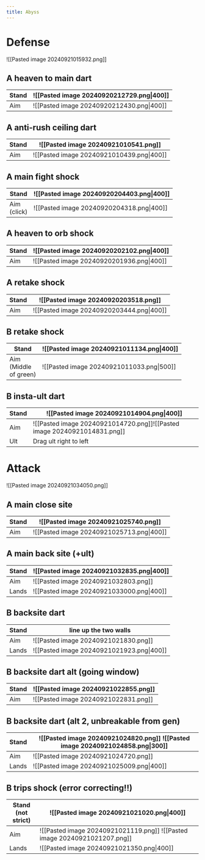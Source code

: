 ```yaml
---
title: Abyss
---
```

# Defense
![[Pasted image 20240921015932.png]]
## A heaven to main dart

| Stand | ![[Pasted image 20240920212729.png\|400]] |
| ----- | ----------------------------------------- |
| Aim   | ![[Pasted image 20240920212430.png\|400]] |
 
## A anti-rush ceiling dart

| Stand | ![[Pasted image 20240921010541.png]]      |
| ----- | ----------------------------------------- |
| Aim   | ![[Pasted image 20240921010439.png\|400]] |

## A main fight shock

| Stand          | ![[Pasted image 20240920204403.png\|400]] |
| -------------- | ----------------------------------------- |
| Aim<br>(click) | ![[Pasted image 20240920204318.png\|400]] |

## A heaven to orb shock

| Stand | ![[Pasted image 20240920202102.png\|400]] |
| ----- | ----------------------------------------- |
| Aim   | ![[Pasted image 20240920201936.png\|400]] |
## A retake shock

| Stand | ![[Pasted image 20240920203518.png]]      |
| ----- | ----------------------------------------- |
| Aim   | ![[Pasted image 20240920203444.png\|400]] |

## B retake shock

| Stand                       | ![[Pasted image 20240921011134.png\|400]] |
| --------------------------- | ----------------------------------------- |
| Aim<br>(Middle<br>of green) | ![[Pasted image 20240921011033.png\|500]] |
## B insta-ult dart

| Stand | ![[Pasted image 20240921014904.png\|400]]                                |
| ----- | ------------------------------------------------------------------------ |
| Aim   | ![[Pasted image 20240921014720.png]]![[Pasted image 20240921014831.png]] |
| Ult   | Drag ult right to left                                                   |

# Attack
![[Pasted image 20240921034050.png]]
## A main close site

| Stand | ![[Pasted image 20240921025740.png]]      |
| ----- | ----------------------------------------- |
| Aim   | ![[Pasted image 20240921025713.png\|400]] |
## A main back site (+ult)

| Stand | ![[Pasted image 20240921032835.png\|400]] |
| ----- | ----------------------------------------- |
| Aim   | ![[Pasted image 20240921032803.png]]      |
| Lands | ![[Pasted image 20240921033000.png\|400]] |

## B backsite dart

| Stand | line up the two walls                     |
| ----- | ----------------------------------------- |
| Aim   | ![[Pasted image 20240921021830.png]]      |
| Lands | ![[Pasted image 20240921021923.png\|400]] |
## B backsite dart alt (going window)

| Stand | ![[Pasted image 20240921022855.png]] |
| ----- | ------------------------------------ |
| Aim   | ![[Pasted image 20240921022831.png]] |
## B backsite dart (alt 2, unbreakable from gen)

| Stand | ![[Pasted image 20240921024820.png]] ![[Pasted image 20240921024858.png\|300]] |
| ----- | ----------------------------------------------------------------------------- |
| Aim   | ![[Pasted image 20240921024720.png]]                                          |
| Lands | ![[Pasted image 20240921025009.png\|400]]                                     |

## B trips shock (error correcting!!)

| Stand<br>(not strict) | ![[Pasted image 20240921021020.png\|400]]                                 |
| --------------------- | ------------------------------------------------------------------------- |
| Aim                   | ![[Pasted image 20240921021119.png]] ![[Pasted image 20240921021207.png]] |
| Lands                 | ![[Pasted image 20240921021350.png\|400]]                                 |
